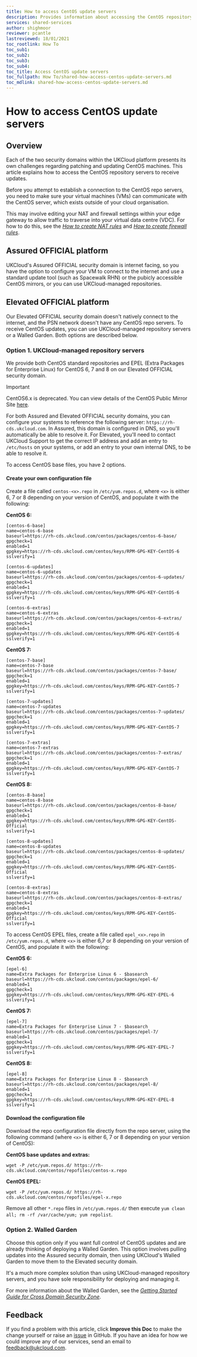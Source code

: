 ```yaml
---
title: How to access CentOS update servers
description: Provides information about accessing the CentOS repository servers to keep your CentOS VMs up to date
services: shared-services
author: shighmoor
reviewer: pcantle
lastreviewed: 18/01/2021
toc_rootlink: How To
toc_sub1: 
toc_sub2:
toc_sub3:
toc_sub4:
toc_title: Access CentOS update servers
toc_fullpath: How To/shared-how-access-centos-update-servers.md
toc_mdlink: shared-how-access-centos-update-servers.md
---
```


# How to access CentOS update servers

## Overview

Each of the two security domains within the UKCloud platform presents its own challenges regarding patching and updating CentOS machines. This article explains how to access the CentOS repository servers to receive updates.

Before you attempt to establish a connection to the CentOS repo servers, you need to make sure your virtual machines (VMs) can communicate with the CentOS server, which exists outside of your cloud organisation.

This may involve editing your NAT and firewall settings within your edge gateway to allow traffic to traverse into your virtual data centre (VDC). For how to do this, see the [*How to create NAT rules*](../vmware/vmw-how-create-nat-rules.md) and [*How to create firewall rules*](../vmware/vmw-how-create-firewall-rules.md).

## Assured OFFICIAL platform

UKCloud's Assured OFFICIAL security domain is internet facing, so you have the option to configure your VM to connect to the internet and use a standard update tool (such as Spacewalk RHN) or the pubicly accessible CentOS mirrors, or you can use UKCloud-managed repositories.

## Elevated OFFICIAL platform

Our Elevated OFFICIAL security domain doesn't natively connect to the internet, and the PSN network doesn't have any CentOS repo servers. To receive CentOS updates, you can use UKCloud-managed repository servers or a Walled Garden. Both options are described below.

### Option 1. UKCloud-managed repository servers

We provide both CentOS standard repositories and EPEL (Extra Packages for Enterprise Linux) for CentOS 6, 7  and 8 on our Elevated OFFICIAL security domain.

> [!IMPORTANT]
> CentOS6.x is deprecated. You can view details of the CentOS Public Mirror Site [here](http://mirror.centos.org/centos/6.10/readme).

For both Assured and Elevated OFFICIAL security domains, you can configure your systems to reference the following server: `https://rh-cds.ukcloud.com`. In Assured, this domain is configured in DNS, so you'll automatically be able to resolve it. For Elevated, you'll need to contact UKCloud Support to get the correct IP address and add an entry to `/etc/hosts` on your systems, or add an entry to your own internal DNS, to be able to resolve it.

To access CentOS base files, you have 2 options.

#### Create your own configuration file

Create a file called `centos-<x>.repo` in `/etc/yum.repos.d`, where `<x>` is either 6, 7 or 8 depending on your version of CentOS, and populate it with the following:

**CentOS 6:**

```none
[centos-6-base]
name=centos-6-base
baseurl=https://rh-cds.ukcloud.com/centos/packages/centos-6-base/
gpgcheck=1
enabled=1
gpgkey=https://rh-cds.ukcloud.com/centos/keys/RPM-GPG-KEY-CentOS-6
sslverify=1

[centos-6-updates]
name=centos-6-updates
baseurl=https://rh-cds.ukcloud.com/centos/packages/centos-6-updates/
gpgcheck=1
enabled=1
gpgkey=https://rh-cds.ukcloud.com/centos/keys/RPM-GPG-KEY-CentOS-6
sslverify=1

[centos-6-extras]
name=centos-6-extras
baseurl=https://rh-cds.ukcloud.com/centos/packages/centos-6-extras/
gpgcheck=1
enabled=1
gpgkey=https://rh-cds.ukcloud.com/centos/keys/RPM-GPG-KEY-CentOS-6
sslverify=1
```

**CentOS 7:**

```none
[centos-7-base]
name=centos-7-base
baseurl=https://rh-cds.ukcloud.com/centos/packages/centos-7-base/
gpgcheck=1
enabled=1
gpgkey=https://rh-cds.ukcloud.com/centos/keys/RPM-GPG-KEY-CentOS-7
sslverify=1

[centos-7-updates]
name=centos-7-updates
baseurl=https://rh-cds.ukcloud.com/centos/packages/centos-7-updates/
gpgcheck=1
enabled=1
gpgkey=https://rh-cds.ukcloud.com/centos/keys/RPM-GPG-KEY-CentOS-7
sslverify=1

[centos-7-extras]
name=centos-7-extras
baseurl=https://rh-cds.ukcloud.com/centos/packages/centos-7-extras/
gpgcheck=1
enabled=1
gpgkey=https://rh-cds.ukcloud.com/centos/keys/RPM-GPG-KEY-CentOS-7
sslverify=1
```

**CentOS 8:**

```none
[centos-8-base]
name=centos-8-base
baseurl=https://rh-cds.ukcloud.com/centos/packages/centos-8-base/
gpgcheck=1
enabled=1
gpgkey=https://rh-cds.ukcloud.com/centos/keys/RPM-GPG-KEY-CentOS-Official
sslverify=1

[centos-8-updates]
name=centos-8-updates
baseurl=https://rh-cds.ukcloud.com/centos/packages/centos-8-updates/
gpgcheck=1
enabled=1
gpgkey=https://rh-cds.ukcloud.com/centos/keys/RPM-GPG-KEY-CentOS-Official
sslverify=1

[centos-8-extras]
name=centos-8-extras
baseurl=https://rh-cds.ukcloud.com/centos/packages/centos-8-extras/
gpgcheck=1
enabled=1
gpgkey=https://rh-cds.ukcloud.com/centos/keys/RPM-GPG-KEY-CentOS-Official
sslverify=1
```

To access CentOS EPEL files, create a file called `epel_<x>.repo` in `/etc/yum.repos.d`, where `<x>` is either 6,7 or 8 depending on your version of CentOS, and populate it with the following:

**CentOS 6:**

```none
[epel-6]
name=Extra Packages for Enterprise Linux 6 - $basearch
baseurl=https://rh-cds.ukcloud.com/centos/packages/epel-6/
enabled=1
gpgcheck=1
gpgkey=https://rh-cds.ukcloud.com/centos/keys/RPM-GPG-KEY-EPEL-6
sslverify=1
```

**CentOS 7:**

```none
[epel-7]
name=Extra Packages for Enterprise Linux 7 - $basearch
baseurl=https://rh-cds.ukcloud.com/centos/packages/epel-7/
enabled=1
gpgcheck=1
gpgkey=https://rh-cds.ukcloud.com/centos/keys/RPM-GPG-KEY-EPEL-7
sslverify=1
```

**CentOS 8:**

```none
[epel-8]
name=Extra Packages for Enterprise Linux 8 - $basearch
baseurl=https://rh-cds.ukcloud.com/centos/packages/epel-8/
enabled=1
gpgcheck=1
gpgkey=https://rh-cds.ukcloud.com/centos/keys/RPM-GPG-KEY-EPEL-8
sslverify=1
```

#### Download the configuration file

Download the repo configuration file directly from the repo server, using the following command (where `<x>` is either 6, 7 or 8 depending on your version of CentOS):

**CentOS base updates and extras:**

```none
wget -P /etc/yum.repos.d/ https://rh-cds.ukcloud.com/centos/repofiles/centos-x.repo
```

**CentOS EPEL:**

```none
wget -P /etc/yum.repos.d/ https://rh-cds.ukcloud.com/centos/repofiles/epel-x.repo
```

Remove all other `*.repo` files in `/etc/yum.repos.d/` then execute `yum clean all; rm -rf /var/cache/yum; yum repolist`.

### Option 2. Walled Garden

Choose this option only if you want full control of CentOS updates and are already thinking of deploying a Walled Garden. This option involves pulling updates into the Assured security domain, then using UKCloud's Walled Garden to move them to the Elevated security domain.

It's a much more complex solution than using UKCloud-managed repository servers, and you have sole responsibility for deploying and managing it.

For more information about the Walled Garden, see the [*Getting Started Guide for Cross Domain Security Zone*](../cdsz/cdsz-gs-walled-garden.md).

## Feedback

If you find a problem with this article, click **Improve this Doc** to make the change yourself or raise an [issue](https://github.com/UKCloud/documentation/issues) in GitHub. If you have an idea for how we could improve any of our services, send an email to <feedback@ukcloud.com>.
